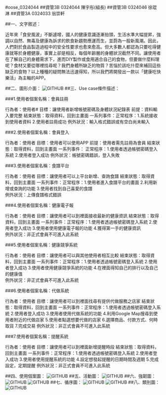 #oose_0324044
##資管3B 0324044 陳宇彤(組長)
##資管3B 0324046 徐琨淋
##資管3A 0324033 翁崇軒

##一、文字敘述：

近年來「食安風波」不斷遽增，國人的健康意識逐漸抬頭，生活水準大幅提昇，強調以自然、無毒及健康為訴求的飲食新趨勢應運而生，並蔚為一股新風潮。因此，人們對於食品製造過程中的安全性要求也愈來愈高。但大多數人都認為只要吃得健康就等於身體健康，事實上卻是相反，每個年齡層的身體狀況截然不同。讓使用者在了解自己的身體需求下，進而DIY製作或食用適合自己的食物，但要做什麼料理呢？食材又要從哪裡找尋呢？我們身體所缺乏的物質？苦惱於該吃什麼來補回這些缺乏的食物？以上種種的疑問無法迅速得知，所以我們將開發出一款以「健康吃快樂活」為主軸的APP。

##二、圖形介面：
![GITHUB](https://github.com/0324044/oose_0324044/blob/master/%E5%9C%96%E5%BD%A2%E4%BB%8B%E9%9D%A23.jpg "git圖示")
##三、Use case條件描述：

###1.使用者個案名稱：會員註冊

行為者：使用者# 
目標：讓使用者新增帳號密碼及身體狀況紀錄表 
前提：資料輸入要完整 
結束狀態：取得資料，回到主畫面 
一系列事件：正常程序：1.系統接收到使用者資料 2.使用者註冊成功 
例外狀況：輸入格式錯誤或有空白尚未輸入


###2.使用者個案名稱：會員登入

行為者：使用者 
目標：使用者可以使用APP
前提：使用者需先註冊為會員 
結束狀態：取得資料，回到主畫面
一系列事件： 正常程序：1.使用者透過帳號密碼登入系統 2.使用者登入成功 
例外狀況：帳號密碼錯誤，登入失敗


###3.使用者個案名稱：食譜平台

行為者：使用者 
目標：讓使用者可以上平台新增、查詢食譜 
結束狀態：取得資料，回到主畫面 
一系列事件：正常程序：1.使用者進入食譜平台的畫面 2.利用新增或查詢的功能 3.使用者找到自己喜愛的食譜  
例外狀況：上傳食譜格式錯誤


###4.使用者個案名稱：健康電子報

行為者：使用者 
目標：讓使用者可以到裡面接收最新的健康資訊 
結束狀態：取得資料，回到主畫面 
一系列事件：正常程序：1.使用者透過帳號密碼登入系統 2.使用者登入成功 3.使用者使用健康電子報的功能 4.獲得第一手的健康資訊  
例外狀況：非正式會員不可進入此系統


###5.使用者個案名稱：健康競爭系統

行為者：使用者 
目標：讓使用者可以與其他使用者相互比較 
結束狀態：取得資料，回到主畫面 
一系列事件：正常程序：1.使用者透過帳號密碼登入系統 2.使用者登入成功 3.使用者使用健康競爭系統的功能 4.在裡面得知自己的排行以及自己的健康值  
例外狀況：非正式會員不可進入此系統


###6.使用者個案名稱：代做系統

行為者：使用者 
目標：讓使用者可以到裡面找尋有提供代做服務之店家 
結束狀態：取得資料，回到主畫面 
一系列事件：正常程序：1.使用者透過帳號密碼登入系統 2.使用者登入成功 3.使用者使用代做系統的功能 4.利用Google Map搜尋到使用者附近的代做店家 5.使用者點選想要代做的店家 6.選擇商品、付款方式、何時取貨 7.完成交易 
例外狀況：非正式會員不可進入此系統


###7.使用者個案名稱：提醒系統

行為者：使用者 
目標：讓使用者可以到裡面新增提醒時段
結束狀態：取得資料，回到主畫面 
一系列事件：正常程序：1.使用者透過帳號密碼登入系統 2.使用者登入成功 3.使用者使用提醒系統的功能 4.設定想發起提醒的日期時間及週期 5.完成設定，定期提醒  例外狀況：非正式會員不可進入此系統

##四、使用個案圖：
![GITHUB](https://github.com/0324044/oose_0324044/blob/master/%E4%BD%BF%E7%94%A8%E5%80%8B%E6%A1%88%E5%9C%96.PNG "git圖示")
##五、活動圖：
![GITHUB](https://github.com/0324044/oose_0324044/blob/master/%E6%B4%BB%E5%8B%95%E5%9C%96.jpg "git圖示")
##六、強韌圖：
![GITHUB](https://github.com/0324044/oose_0324044/blob/master/%E5%BC%B7%E9%9F%8C%E5%9C%96.PNG "git圖示")
![GITHUB](https://github.com/0324044/oose_0324044/blob/master/%E5%BC%B7%E9%9F%8C%E5%9C%96%E5%88%86%E6%9E%90.PNG
 "git圖示")
##七、循序圖：
![GITHUB](https://github.com/0324044/oose_0324044/blob/master/%E5%BE%AA%E5%BA%8F%E5%9C%961.jpg "git圖示")
![GITHUB](https://github.com/0324044/oose_0324044/blob/master/%E5%BE%AA%E5%BA%8F%E5%9C%962.jpg "git圖示")
##八、類別圖：
![GITHUB](https://github.com/0324044/oose_0324044/blob/master/%E9%A1%9E%E5%88%A5%E5%9C%96.jpg "git圖示")
